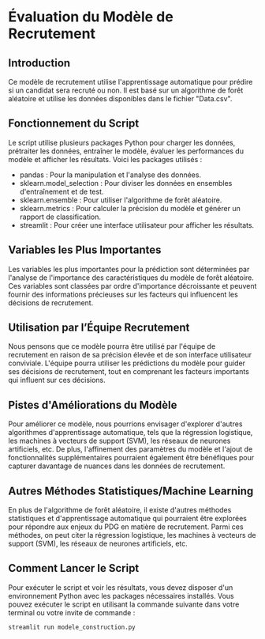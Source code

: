 # Évaluation du Modèle de Recrutement

## Introduction
Ce modèle de recrutement utilise l'apprentissage automatique pour prédire si un candidat sera recruté ou non. Il est basé sur un algorithme de forêt aléatoire et utilise les données disponibles dans le fichier "Data.csv".

## Fonctionnement du Script
Le script utilise plusieurs packages Python pour charger les données, prétraiter les données, entraîner le modèle, évaluer les performances du modèle et afficher les résultats. Voici les packages utilisés :
- pandas : Pour la manipulation et l'analyse des données.
- sklearn.model_selection : Pour diviser les données en ensembles d'entraînement et de test.
- sklearn.ensemble : Pour utiliser l'algorithme de forêt aléatoire.
- sklearn.metrics : Pour calculer la précision du modèle et générer un rapport de classification.
- streamlit : Pour créer une interface utilisateur pour afficher les résultats.

## Variables les Plus Importantes
Les variables les plus importantes pour la prédiction sont déterminées par l'analyse de l'importance des caractéristiques du modèle de forêt aléatoire. Ces variables sont classées par ordre d'importance décroissante et peuvent fournir des informations précieuses sur les facteurs qui influencent les décisions de recrutement.

## Utilisation par l’Équipe Recrutement
Nous pensons que ce modèle pourra être utilisé par l'équipe de recrutement en raison de sa précision élevée et de son interface utilisateur conviviale. L'équipe pourra utiliser les prédictions du modèle pour guider ses décisions de recrutement, tout en comprenant les facteurs importants qui influent sur ces décisions.

## Pistes d'Améliorations du Modèle
Pour améliorer ce modèle, nous pourrions envisager d'explorer d'autres algorithmes d'apprentissage automatique, tels que la régression logistique, les machines à vecteurs de support (SVM), les réseaux de neurones artificiels, etc. De plus, l'affinement des paramètres du modèle et l'ajout de fonctionnalités supplémentaires pourraient également être bénéfiques pour capturer davantage de nuances dans les données de recrutement.

## Autres Méthodes Statistiques/Machine Learning
En plus de l'algorithme de forêt aléatoire, il existe d'autres méthodes statistiques et d'apprentissage automatique qui pourraient être explorées pour répondre aux enjeux du PDG en matière de recrutement. Parmi ces méthodes, on peut citer la régression logistique, les machines à vecteurs de support (SVM), les réseaux de neurones artificiels, etc.

## Comment Lancer le Script
Pour exécuter le script et voir les résultats, vous devez disposer d'un environnement Python avec les packages nécessaires installés. Vous pouvez exécuter le script en utilisant la commande suivante dans votre terminal ou votre invite de commande :

```bash
streamlit run modele_construction.py
